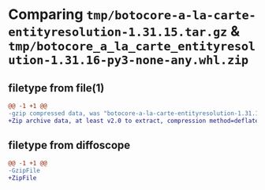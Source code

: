 # Comparing `tmp/botocore-a-la-carte-entityresolution-1.31.15.tar.gz` & `tmp/botocore_a_la_carte_entityresolution-1.31.16-py3-none-any.whl.zip`

## filetype from file(1)

```diff
@@ -1 +1 @@
-gzip compressed data, was "botocore-a-la-carte-entityresolution-1.31.15.tar", last modified: Sat Jul 29 01:14:03 2023, max compression
+Zip archive data, at least v2.0 to extract, compression method=deflate
```

## filetype from diffoscope

```diff
@@ -1 +1 @@
-GzipFile
+ZipFile
```

